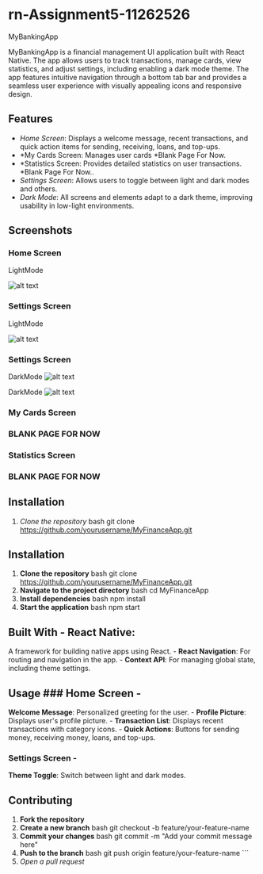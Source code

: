 # rn-Assignment5-11262526

MyBankingApp

MyBankingApp is a financial management UI application built with React Native. The app allows users to track transactions, manage cards, view statistics, and adjust settings, including enabling a dark mode theme. The app features intuitive navigation through a bottom tab bar and provides a seamless user experience with visually appealing icons and responsive design.

## Features

- *Home Screen*: Displays a welcome message, recent transactions, and quick action items for sending, receiving, loans, and top-ups.
- *My Cards Screen: Manages user cards *Blank Page For Now.
- *Statistics Screen: Provides detailed statistics on user transactions. *Blank Page For Now..
- *Settings Screen*: Allows users to toggle between light and dark modes and others.
- *Dark Mode*: All screens and elements adapt to a dark theme, improving usability in low-light environments.

## Screenshots

### Home Screen
LightMode

![alt text](assets/images/myhome.png)

### Settings Screen
LightMode

![alt text](assets/images/mysettings.png)

### Settings Screen
DarkMode
![alt text](assets/images/darkSetting.png)


DarkMode
![alt text](assets/images/darkSetting.png)


### My Cards Screen
### BLANK PAGE FOR NOW

### Statistics Screen
### BLANK PAGE FOR NOW
## Installation

1. *Clone the repository*
   bash
   git clone https://github.com/yourusername/MyFinanceApp.git

## Installation 
1. **Clone the repository** bash git clone https://github.com/yourusername/MyFinanceApp.git  
2. **Navigate to the project directory** bash cd MyFinanceApp  
3. **Install dependencies** bash npm install  
4. **Start the application** bash npm start 

## Built With - **React Native**: 
A framework for building native apps using React. - **React Navigation**: For routing and navigation in the app. - **Context API**: For managing global state, including theme settings.

## Usage ### Home Screen - 
**Welcome Message**: Personalized greeting for the user. - **Profile Picture**: Displays user's profile picture. - **Transaction List**: Displays recent transactions with category icons. - **Quick Actions**: Buttons for sending money, receiving money, loans, and top-ups.

### Settings Screen - 
**Theme Toggle**: Switch between light and dark modes.

## Contributing 
1. **Fork the repository** 
2. **Create a new branch** bash git checkout -b feature/your-feature-name  
3. **Commit your changes** bash git commit -m "Add your commit message here"  
4. **Push to the branch** bash git push origin feature/your-feature-name ``` 
5. *Open a pull request*
